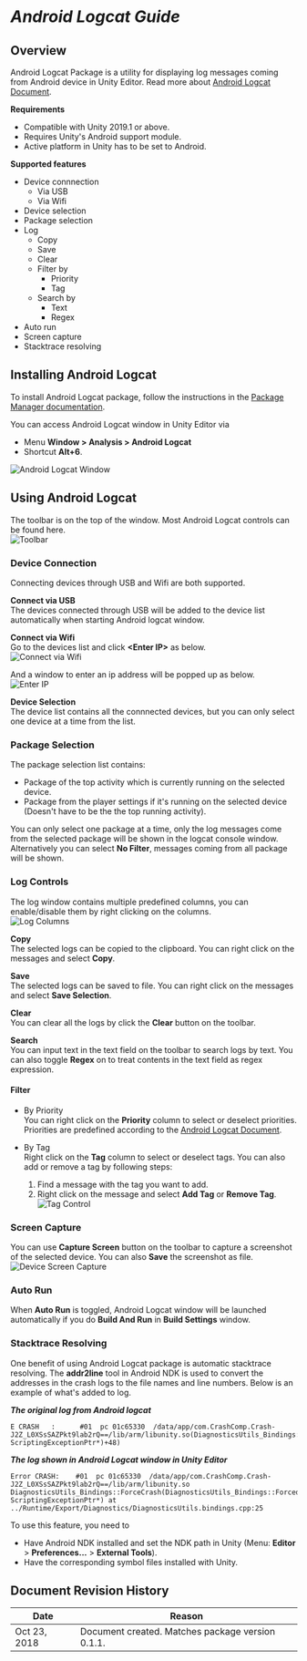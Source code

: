 # **_Android Logcat Guide_**

## **Overview**

Android Logcat Package is a utility for displaying log messages coming from Android device in Unity Editor. Read more about [Android Logcat Document](https://developer.android.com/studio/command-line/logcat).

**Requirements**
- Compatible with Unity 2019.1 or above.
- Requires Unity's Android support module.
- Active platform in Unity has to be set to Android.

**Supported features**
- Device connnection
	- Via USB
	- Via Wifi
- Device selection
- Package selection
- Log 
	- Copy
	- Save
	- Clear
	- Filter by
		- Priority
		- Tag
	- Search by
		- Text
		- Regex
- Auto run
- Screen capture
- Stacktrace resolving

## **Installing Android Logcat** 
To install Android Logcat package, follow the instructions in the [Package Manager documentation](https://docs.unity3d.com/Packages/com.unity.package-manager-ui@latest/index.html). 

You can access Android Logcat window in Unity Editor via
- Menu **Window \> Analysis \> Android Logcat**
- Shortcut **Alt+6**.

![Android Logcat Window](images/android_logcat_window.png)

## **Using Android Logcat**

The toolbar is on the top of the window. Most Android Logcat controls can be found here.  
![Toolbar](images/android_logcat_toolbar.png)

### Device Connection
Connecting devices through USB and Wifi are both supported.

**Connect via USB**  
The devices connected through USB will be added to the device list automatically when starting Android logcat window. 

**Connect via Wifi**  
Go to the devices list and click **\<Enter IP>** as below.  
![Connect via Wifi](images/connect_via_wifi.png)

And a window to enter an ip address will be popped up as below.  
![Enter IP](images/enter_ip_window.png)

**Device Selection**  
The device list contains all the connnected devices, but you can only select one device at a time from the list.

### Package Selection
The package selection list contains:
- Package of the top activity which is currently running on the selected device.
- Package from the player settings if it's running on the selected device (Doesn't have to be the the top running activity).

You can only select one package at a time, only the log messages come from the selected package will be shown in the logcat console window. Alternatively you can select **No Filter**, messages coming from all package will be shown.

### Log Controls

The log window contains multiple predefined columns, you can enable/disable them by right clicking on the columns.  
![Log Columns](images/log_columns.png)

**Copy**  
The selected logs can be copied to the clipboard. You can right click on the messages and select **Copy**.

**Save**  
The selected logs can be saved to file. You can right click on the messages and select **Save Selection**.

**Clear**  
You can clear all the logs by click the **Clear** button on the toolbar.

**Search**  
You can input text in the text field on the toolbar to search logs by text. You can also toggle **Regex** on to treat contents in the text field as regex expression.

#### Filter
- By Priority  
  You can right click on the **Priority** column to select or deselect priorities. Priorities are predefined according to the [Android Logcat Document](https://developer.android.com/studio/command-line/logcat#filteringOutput).

- By Tag  
  Right click on the **Tag** column to select or deselect tags. You can also add or remove a tag by following steps:
  	1. Find a message with the tag you want to add.
	2. Right click on the message and select **Add Tag** or **Remove Tag**.  
	![Tag Control](images/tag_control.png)

### Screen Capture
You can use **Capture Screen** button on the toolbar to capture a screenshot of the selected device. You can also **Save** the screenshot as file.  
![Device Screen Capture](images/device_screen_capture.png)

### Auto Run
When **Auto Run** is toggled, Android Logcat window will be launched automatically if you do **Build And Run** in **Build Settings** window.

### Stacktrace Resolving
One benefit of using Android Logcat package is automatic stacktrace resolving. The **addr2line** tool in Android NDK is used to convert the addresses in the crash logs to the file names and line numbers. Below is an example of what's added to log.

**_The original log from Android logcat_**

	E CRASH   :      #01  pc 01c65330  /data/app/com.CrashComp.Crash-J2Z_L0XSsSAZPkt9lab2rQ==/lib/arm/libunity.so(DiagnosticsUtils_Bindings::ForceCrash(DiagnosticsUtils_Bindings::ForcedCrashCategory, ScriptingExceptionPtr*)+48)

**_The log shown in Android Logcat window in Unity Editor_**

	Error CRASH: 	#01  pc 01c65330  /data/app/com.CrashComp.Crash-J2Z_L0XSsSAZPkt9lab2rQ==/lib/arm/libunity.so DiagnosticsUtils_Bindings::ForceCrash(DiagnosticsUtils_Bindings::ForcedCrashCategory, ScriptingExceptionPtr*) at ../Runtime/Export/Diagnostics/DiagnosticsUtils.bindings.cpp:25

To use this feature, you need to 
- Have Android NDK installed and set the NDK path in Unity (Menu: **Editor** \> **Preferences...** \> **External Tools**).
- Have the corresponding symbol files installed with Unity.

## **Document Revision History**
|Date|Reason|
|---|---|
|Oct 23, 2018|Document created. Matches package version 0.1.1.|